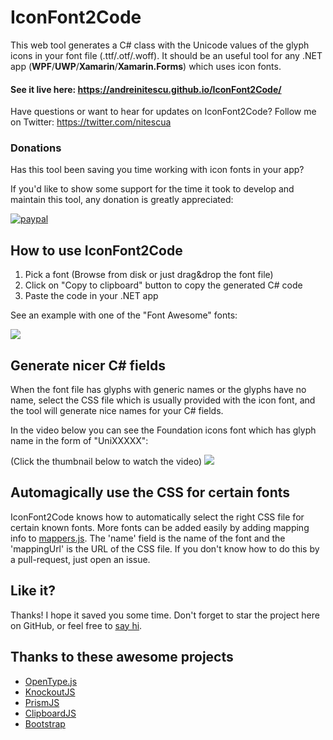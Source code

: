 IconFont2Code
===================

This web tool generates a C# class with the Unicode values of the glyph icons in your font file (.ttf/.otf/.woff). It should be an useful tool for any .NET app (**WPF**/**UWP**/**Xamarin**/**Xamarin.Forms**) which uses icon fonts.

#### **See it live here**: https://andreinitescu.github.io/IconFont2Code/

Have questions or want to hear for updates on IconFont2Code? Follow me on Twitter: https://twitter.com/nitescua

### Donations 

Has this tool been saving you time working with icon fonts in your app? 

If you'd like to show some support for the time it took to develop and maintain this tool, any donation is greatly appreciated:

[![paypal](https://www.paypalobjects.com/en_US/i/btn/btn_donateCC_LG.gif)](https://www.paypal.com/cgi-bin/webscr?cmd=_s-xclick&hosted_button_id=DUNJ3GZTMYB5C)

## How to use IconFont2Code

1. Pick a font (Browse from disk or just drag&drop the font file)
2. Click on "Copy to clipboard" button to copy the generated C# code
3. Paste the code in your .NET app

See an example with one of the "Font Awesome" fonts:

![](https://github.com/andreinitescu/IconFont2Code/blob/master/readmefiles/example1.gif)


## Generate nicer C# fields

When the font file has glyphs with generic names or the glyphs have no name, select the CSS file which is usually provided with the icon font, and the tool will generate nice names for your C# fields.

In the video below you can see the Foundation icons font which has glyph name in the form of "UniXXXXX":

(Click the thumbnail below to watch the video)
[![](https://github.com/andreinitescu/IconFont2Code/blob/master/readmefiles/example2.jpg)](https://youtu.be/HF6VLaAYSa4)

## Automagically use the CSS for certain fonts

IconFont2Code knows how to automatically select the right CSS file for certain known fonts. More fonts can be added easily by adding mapping info to [mappers.js](https://github.com/andreinitescu/IconFont2Code/blob/master/js/mappers.js). The 'name' field is the name of the font and the 'mappingUrl' is the URL of the CSS file. If you don't know how to do this by a pull-request, just open an issue.

## Like it?

Thanks! I hope it saved you some time. Don't forget to star the project here on GitHub, or feel free to [say hi](https://twitter.com/nitescua).

## Thanks to these awesome projects

* [OpenType.js](https://github.com/opentypejs/opentype.js)
* [KnockoutJS](https://knockoutjs.com/)
* [PrismJS](https://prismjs.com/)
* [ClipboardJS](https://clipboardjs)
* [Bootstrap](https://getbootstrap.com/)
